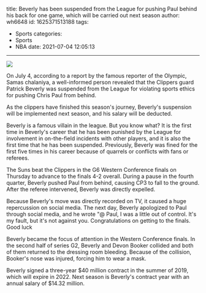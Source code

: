 title: Beverly has been suspended from the League for pushing Paul behind his back for one game, which will be carried out next season
author: wh6648
id: 1625371513188
tags: 
- Sports
categories: 
- Sports
- NBA
date: 2021-07-04 12:05:13
---
![](https://p2.itc.cn/q_70/images01/20210704/ba757bf8c18749a0943a3563a8902077.jpeg)


On July 4, according to a report by the famous reporter of the Olympic, Samas chalaniya, a well-informed person revealed that the Clippers guard Patrick Beverly was suspended from the League for violating sports ethics for pushing Chris Paul from behind.

As the clippers have finished this season's journey, Beverly's suspension will be implemented next season, and his salary will be deducted.

Beverly is a famous villain in the league. But you know what? It is the first time in Beverly's career that he has been punished by the League for involvement in on-the-field incidents with other players, and it is also the first time that he has been suspended. Previously, Beverly was fined for the first five times in his career because of quarrels or conflicts with fans or referees.

The Suns beat the Clippers in the G6 Western Conference finals on Thursday to advance to the finals 4-2 overall. During a pause in the fourth quarter, Beverly pushed Paul from behind, causing CP3 to fall to the ground. After the referee intervened, Beverly was directly expelled.

Because Beverly's move was directly recorded on TV, it caused a huge repercussion on social media. The next day, Beverly apologized to Paul through social media, and he wrote "@ Paul, I was a little out of control. It's my fault, but it's not against you. Congratulations on getting to the finals. Good luck

Beverly became the focus of attention in the Western Conference finals. In the second half of series G2, Beverly and Devon Booker collided and both of them returned to the dressing room bleeding. Because of the collision, Booker's nose was injured, forcing him to wear a mask.

Beverly signed a three-year $40 million contract in the summer of 2019, which will expire in 2022. Next season is Beverly's contract year with an annual salary of $14.32 million.

